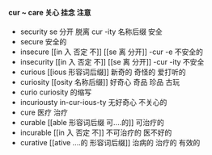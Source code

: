 #### cur ~ care 关心 挂念 注意

- security  se 分开 脱离 cur -ity 名称后缀  安全
- secure 安全的
- insecure [[in 入  否定 不]]  [[se 离 分开]]  -cur -e 不安全的 
- insecurity [[in 入  否定 不]] [[se 离 分开]] -cur -ity  不安全 
- curious [[ious 形容词后缀]]  新奇的 奇怪的  爱打听的
- curiosity [[osity 名称后缀]]  好奇心 奇品 珍品 古玩
- curio curiosity 的缩写
- incuriousty in-cur-ious-ty 无好奇心 不关心的
- cure 医疗 治疗
- curable [[able  形容词后缀 可....的]]  可治疗的 
- incurable  [[in 入  否定 不]] 不可治疗的 医不好的
- curative  [[ative ....的 形容词后缀]]  治病的 治疗的 有效的